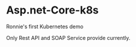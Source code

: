 # Asp.net-Core-k8s

Ronnie's first Kubernetes demo

Only Rest API and SOAP Service provide currently.

